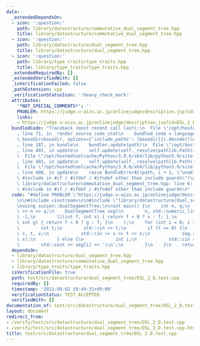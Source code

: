 ```yaml
---
data:
  _extendedDependsOn:
  - icon: ':question:'
    path: library/datastructure/commutative_dual_segment_tree.hpp
    title: library/datastructure/commutative_dual_segment_tree.hpp
  - icon: ':question:'
    path: library/datastructure/dual_segment_tree.hpp
    title: library/datastructure/dual_segment_tree.hpp
  - icon: ':question:'
    path: library/type_traits/type_traits.hpp
    title: library/type_traits/type_traits.hpp
  _extendedRequiredBy: []
  _extendedVerifiedWith: []
  _isVerificationFailed: false
  _pathExtension: cpp
  _verificationStatusIcon: ':heavy_check_mark:'
  attributes:
    '*NOT_SPECIAL_COMMENTS*': ''
    PROBLEM: https://judge.u-aizu.ac.jp/onlinejudge/description.jsp?id=DSL_2_D
    links:
    - https://judge.u-aizu.ac.jp/onlinejudge/description.jsp?id=DSL_2_D
  bundledCode: "Traceback (most recent call last):\n  File \"/opt/hostedtoolcache/Python/3.9.6/x64/lib/python3.9/site-packages/onlinejudge_verify/documentation/build.py\"\
    , line 71, in _render_source_code_stat\n    bundled_code = language.bundle(stat.path,\
    \ basedir=basedir, options={'include_paths': [basedir]}).decode()\n  File \"/opt/hostedtoolcache/Python/3.9.6/x64/lib/python3.9/site-packages/onlinejudge_verify/languages/cplusplus.py\"\
    , line 187, in bundle\n    bundler.update(path)\n  File \"/opt/hostedtoolcache/Python/3.9.6/x64/lib/python3.9/site-packages/onlinejudge_verify/languages/cplusplus_bundle.py\"\
    , line 401, in update\n    self.update(self._resolve(pathlib.Path(included), included_from=path))\n\
    \  File \"/opt/hostedtoolcache/Python/3.9.6/x64/lib/python3.9/site-packages/onlinejudge_verify/languages/cplusplus_bundle.py\"\
    , line 401, in update\n    self.update(self._resolve(pathlib.Path(included), included_from=path))\n\
    \  File \"/opt/hostedtoolcache/Python/3.9.6/x64/lib/python3.9/site-packages/onlinejudge_verify/languages/cplusplus_bundle.py\"\
    , line 400, in update\n    raise BundleErrorAt(path, i + 1, \"unable to process\
    \ #include in #if / #ifdef / #ifndef other than include guards\")\nonlinejudge_verify.languages.cplusplus_bundle.BundleErrorAt:\
    \ library/datastructure/commutative_dual_segment_tree.hpp: line 6: unable to process\
    \ #include in #if / #ifdef / #ifndef other than include guards\n"
  code: "#define PROBLEM \"https://judge.u-aizu.ac.jp/onlinejudge/description.jsp?id=DSL_2_D\"\
    \n\n#include <iostream>\n\n#include \"library/datastructure/dual_segment_tree.hpp\"\
    \nusing suisen::DualSegmentTree;\n\nint main() {\n    int n, q;\n    std::cin\
    \ >> n >> q;\n    DualSegmentTree seg(\n        n, std::numeric_limits<int>::max(),\
    \ -1,\n        [](int f, int x) { return f < 0 ? x : f; },\n        [](int f,\
    \ int g) { return f < 0 ? g : f; }\n    );\n    for (int i = 0; i < q; ++i) {\n\
    \        int t;\n        std::cin >> t;\n        if (t == 0) {\n            int\
    \ s, t, x;\n            std::cin >> s >> t >> x;\n            seg.apply(s, ++t,\
    \ x);\n        } else {\n            int i;\n            std::cin >> i;\n    \
    \        std::cout << seg[i] << '\\n';\n        }\n    }\n    return 0;\n}"
  dependsOn:
  - library/datastructure/dual_segment_tree.hpp
  - library/datastructure/commutative_dual_segment_tree.hpp
  - library/type_traits/type_traits.hpp
  isVerificationFile: true
  path: test/src/datastructure/dual_segment_tree/DSL_2_D.test.cpp
  requiredBy: []
  timestamp: '2021-09-02 19:44:31+09:00'
  verificationStatus: TEST_ACCEPTED
  verifiedWith: []
documentation_of: test/src/datastructure/dual_segment_tree/DSL_2_D.test.cpp
layout: document
redirect_from:
- /verify/test/src/datastructure/dual_segment_tree/DSL_2_D.test.cpp
- /verify/test/src/datastructure/dual_segment_tree/DSL_2_D.test.cpp.html
title: test/src/datastructure/dual_segment_tree/DSL_2_D.test.cpp
---
```

